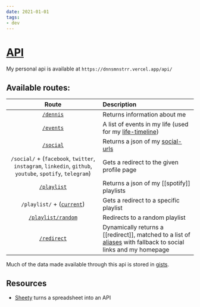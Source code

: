 ```yaml
---
date: 2021-01-01
tags:
- dev
---
```


# [API](https://github.com/dnnsmnstrr/api)

My personal api is available at `https://dnnsmnstrr.vercel.app/api/`

## Available routes:

| Route | Description |
| :-------------: | :------------- |
| [`/dennis`](https://next.muensterer.xyz/api/dennis) | Returns information about me |
| [`/events`](https://next.muensterer.xyz/api/events) | A list of events in my life (used for my [life-timeline](https://dnnsmnstrr.github.io/life)) |
| [`/social`](https://next.muensterer.xyz/api/social) | Returns a json of my [social-urls](https://gist.github.com/dnnsmnstrr/09a2559a9a970de5e8e9e5c2eaf1183b) |
| `/social/` + (`facebook`, `twitter`, `instagram`, `linkedin`, `github`, `youtube`, `spotify`, `telegram`) | Gets a redirect to the given profile page |
| [`/playlist`](https://next.muensterer.xyz/api/playlist) | Returns a json of my [[spotify]] playlists |
| `/playlist/` + ([`current`](https://next.muensterer.xyz/api/playlist/current)) | Gets a redirect to a specific playlist |
| [`/playlist/random`](https://next.muensterer.xyz/api/playlist/random) | Redirects to a random playlist |
| [`/redirect`](https://next.muensterer.xyz/api/redirect) | Dynamically returns a [[redirect]], matched to a list of [aliases](https://github.com/dnnsmnstrr/api/blob/master/pages/api/redirect/redirects.js) with fallback to social links and my homepage |

Much of the data made available through this api is stored in [gists](https://gist.github.com/dnnsmnstrr).

<script src="https://gist.github.com/dnnsmnstrr/a36fa8e855b19e9ebddb8a2878103b04.js"></script>

## Resources
- [Sheety](https://sheety.co/) turns a spreadsheet into an API
